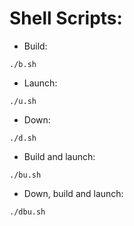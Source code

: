 # Shell Scripts:

-   Build:

```
./b.sh
```

-   Launch:

```
./u.sh
```

-   Down:

```
./d.sh
```

-   Build and launch:

```
./bu.sh
```

-   Down, build and launch:

```
./dbu.sh
```
